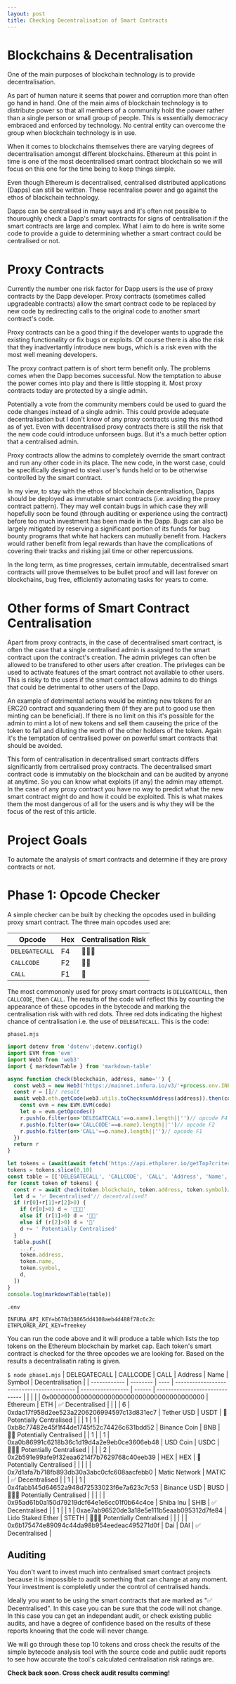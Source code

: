 ```yaml
---
layout: post
title: Checking Decentralisation of Smart Contracts
---
```

# Blockchains & Decentralisation

One of the main purposes of blockchain technology is to provide decentralisation.

As part of human nature it seems that power and corruption more than often go hand in hand. One of the main aims of blockchain technology is to distribute power so that all members of a community hold the power rather than a single person or small group of people. This is essentially democracy embraced and enforced by technology. No central entity can overcome the group when blockchain technology is in use.

When it comes to blockchains themselves there are varying degrees of decentralisation amongst different blockchains. Ethereum at this point in time is one of the most decentralised smart contract blockchain so we will focus on this one for the time being to keep things simple.

Even though Ethereum is decentralised, centralised distributed applications (Dapps) can still be written. These recentralise power and go against the ethos of blackchain technology.

Dapps can be centralised in many ways and it's often not possible to thouroughly check a Dapp's smart contracts for signs of centralisation if the smart contracts are large and complex. What I aim to do here is write some code to provide a guide to determining whether a smart contract could be centralised or not.

# Proxy Contracts

Currently the number one risk factor for Dapp users is the use of proxy contracts by the Dapp developer. Proxy contracts (sometimes called upgradeable contracts) allow the smart contract code to be replaced by new code by redirecting calls to the original code to another smart contract's code.

Proxy contracts can be a good thing if the developer wants to upgrade the existing functionality or fix bugs or exploits. Of course there is also the risk that they inadvertantly introduce new bugs, which is a risk even with the most well meaning developers.

The proxy contract pattern is of short term benefit only. The problems comes when the Dapp becomes successful. Now the temptation to abuse the power comes into play and there is little stopping it. Most proxy contracts today are protected by a single admin.

Potentially a vote from the community members could be used to guard the code changes instead of a single admin. This could provide adequate decentralisation but I don't know of any proxy contracts using this method as of yet. Even with decentralised proxy contracts there is still the risk that the new code could introduce unforseen bugs. But it's a much better option that a centralised admin.

Proxy contracts allow the admins to completely override the smart contract and run any other code in its place. The new code, in the worst case, could be specifically designed to steal user's funds held or to be otherwise controlled by the smart contract.

In my view, to stay with the ethos of blockchain decentralisation, Dapps should be deployed as immutable smart contracts (i.e. avoiding the proxy contract pattern). They may well contain bugs in which case they will hopefully soon be found (through auditing or experience using the contract) before too much investment has been made in the Dapp. Bugs can also be largely mitigated by reserving a significant portion of its funds for bug bounty programs that white hat hackers can mutually benefit from. Hackers would rather benefit from legal rewards than have the complications of covering their tracks and risking jail time or other repercussions.

In the long term, as time progresses, certain immutable, decentralised smart contracts will prove themselves to be bullet proof and will last forever on blockchains, bug free, efficiently automating tasks for years to come.

# Other forms of Smart Contract Centralisation

Apart from proxy contracts, in the case of decentralised smart contract, is often the case that a single centralised admin is assigned to the smart contract upon the contract's creation. The admin privleges can often be allowed to be transfered to other users after creation. The privleges can be used to activate features of the smart contract not available to other users. This is risky to the users if the smart contract allows admins to do things that could be detrimental to other users of the Dapp.

An example of detrimental actions would be minting new tokens for an ERC20 contract and squandering them (if they are put to good use then minting can be beneficial). If there is no limit on this it's possible for the admin to mint a lot of new tokens and sell them causeing the price of the token to fall and diluting the worth of the other holders of the token. Again it's the temptation of centralised power on powerful smart contracts that should be avoided.

This form of centralisation in decentralised smart contracts differs significantly from certralised proxy contracts. The decentralised smart contract code is immutably on the blockchain and can be audited by anyone at anytime. So you can know what exploits (if any) the admin may attempt. In the case of any proxy contract you have no way to predict what the new smart contract might do and how it could be exploited. This is what makes them the most dangerous of all for the users and is why they will be the focus of the rest of this article.

# Project Goals

To automate the analysis of smart contracts and determine if they are proxy contracts or not.

# Phase 1: Opcode Checker

A simple checker can be built by checking the opcodes used in building proxy smart contract. The three main opcodes used are:

|Opcode|Hex|Centralisation Risk|
|-|-|-|
| `DELEGATECALL` | F4 | 🔴🔴🔴 |
|`CALLCODE` | F2 | 🔴🔴 |
| `CALL` | F1 | 🔴 |

The most commononly used for proxy smart contracts is `DELEGATECALL`, then `CALLCODE`, then `CALL`. The results of the code will reflect this by counting the appearance of these opcodes in the bytecode and marking the centralisation risk with with red dots. Three red dots indicating the highest chance of centralisation i.e. the use of `DELEGATECALL`. This is the code:

`phase1.mjs`
```js
import dotenv from 'dotenv';dotenv.config()
import EVM from 'evm'
import Web3 from 'web3'
import { markdownTable } from 'markdown-table'

async function check(blockchain, address, name='') {
  const web3 = new Web3('https://mainnet.infura.io/v3/'+process.env.INFURA_API_KEY)
  const r = []// result
  await web3.eth.getCode(web3.utils.toChecksumAddress(address)).then(code=>{
    const evm = new EVM.EVM(code)
    let o = evm.getOpcodes()
    r.push(o.filter(o=>'DELEGATECALL'==o.name).length||'')// opcode F4
    r.push(o.filter(o=>'CALLCODE'==o.name).length||'')// opcode F2
    r.push(o.filter(o=>'CALL'==o.name).length||'')// opcode F1
  })
  return r
}

let tokens = (await(await fetch('https://api.ethplorer.io/getTop?criteria=cap&apiKey='+(process.env.ETHPLORER_API_KEY||'freekey'))).json()).tokens.map(t=>{t.blockchain='ETH';return t})
tokens = tokens.slice(0,10)
const table = [['DELEGATECALL', 'CALLCODE', 'CALL', 'Address', 'Name', 'Symbol', 'Decentralisation']];
for (const token of tokens) {
  const r = await check(token.blockchain, token.address, token.symbol)// opcode counts
  let d = '✅ Decentralised'// decentralised?
  if (r[0]+r[1]+r[2]>0) {
    if (r[0]>0) d = '🔴🔴🔴'
    else if (r[1]>0) d = '🔴🔴'
    else if (r[2]>0) d = '🔴'
    d += ' Potentially Centralised'
  }
  table.push([
    ...r,
    token.address,
    token.name,
    token.symbol,
    d,
  ])
}
console.log(markdownTable(table))
```

`.env`
```
INFURA_API_KEY=b678d38865dd4108aeb4d488f78c6c2c
ETHPLORER_API_KEY=freekey
```

You can run the code above and it will produce a table which lists the top tokens on the Ethereum blockchain by market cap. Each token's smart contract is checked for the three opcodes we are looking for. Based on the results a decentralisatin rating is given.

`$ node phase1.mjs`
| DELEGATECALL | CALLCODE | CALL | Address                                    | Name              | Symbol | Decentralisation               |
| ------------ | -------- | ---- | ------------------------------------------ | ----------------- | ------ | ------------------------------ |
|              |          |      | 0x0000000000000000000000000000000000000000 | Ethereum          | ETH    | ✅ Decentralised                |
|              |          | 6    | 0xdac17f958d2ee523a2206206994597c13d831ec7 | Tether USD        | USDT   | 🔴 Potentially Centralised     |
|              | 1        | 1    | 0xb8c77482e45f1f44de1745f52c74426c631bdd52 | Binance Coin      | BNB    | 🔴🔴 Potentially Centralised   |
| 1            |          | 1    | 0xa0b86991c6218b36c1d19d4a2e9eb0ce3606eb48 | USD Coin          | USDC   | 🔴🔴🔴 Potentially Centralised |
|              |          | 2    | 0x2b591e99afe9f32eaa6214f7b7629768c40eeb39 | HEX               | HEX    | 🔴 Potentially Centralised     |
|              |          |      | 0x7d1afa7b718fb893db30a3abc0cfc608aacfebb0 | Matic Network     | MATIC  | ✅ Decentralised                |
| 1            |          | 1    | 0x4fabb145d64652a948d72533023f6e7a623c7c53 | Binance USD       | BUSD   | 🔴🔴🔴 Potentially Centralised |
|              |          |      | 0x95ad61b0a150d79219dcf64e1e6cc01f0b64c4ce | Shiba Inu         | SHIB   | ✅ Decentralised                |
| 1            |          | 1    | 0xae7ab96520de3a18e5e111b5eaab095312d7fe84 | Lido Staked Ether | STETH  | 🔴🔴🔴 Potentially Centralised |
|              |          |      | 0x6b175474e89094c44da98b954eedeac495271d0f | Dai               | DAI    | ✅ Decentralised                |

## Auditing

You don't want to invest much into centralised smart contract projects because it is impossible to audit something that can change at any moment. Your investment is compleletly under the control of centralised hands.

Ideally you want to be using the smart contracts that are marked as "✅ Decentralised". In this case you can be sure that the code will not change. In this case you can get an independant audit, or check existing public audits, and have a degree of confidence based on the results of these reports knowing that the code will never change.

We will go through these top 10 tokens and cross check the results of the simple bytecode analysis tool with the source code and public audit reports to see how accurate the tool's calculated centralisation risk ratings are.

**Check back soon. Cross check audit results comming!**